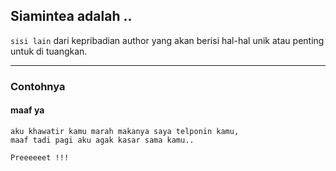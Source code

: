 ## Siamintea adalah ..

`sisi lain` dari kepribadian author yang akan berisi hal-hal unik atau penting untuk di tuangkan.

---

### Contohnya

#### maaf ya

```Seorang pimpinan yang minta maaf
aku khawatir kamu marah makanya saya telponin kamu,
maaf tadi pagi aku agak kasar sama kamu..

Preeeeeet !!!
```
